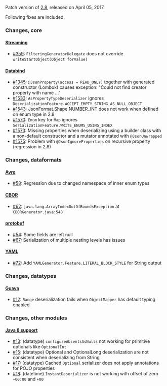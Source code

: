 Patch version of [2.8](Jackson-Release-2.8), released on April 05, 2017.

Following fixes are included.

### Changes, core

#### [Streaming](../../jackson-core)

* [#359](../../jackson-core/issues/359): `FilteringGeneratorDelegate` does not override `writeStartObject(Object forValue)`

#### [Databind](../../jackson-databind)

* [#1345](../../jackson-databind/issues/1345]): `@JsonProperty(access = READ_ONLY)` together with generated constructor (Lombok) causes exception: "Could not find creator property with name ..."
* [#1533](../../jackson-databind/issues/1533): `AsPropertyTypeDeserializer` ignores `DeserializationFeature.ACCEPT_EMPTY_STRING_AS_NULL_OBJECT`
* [#1543](../../jackson-databind/issues/1543): JsonFormat.Shape.NUMBER_INT does not work when defined on enum type in 2.8
* [#1570](../../jackson-databind/issues/1570): `Enum` key for `Map` ignores `SerializationFeature.WRITE_ENUMS_USING_INDEX`
* [#1573](../../jackson-databind/issues/1573): Missing properties when deserializing using a builder class with a non-default constructor and a mutator annotated with `@JsonUnwrapped`
* [#1575](../../jackson-databind/issues/1575): Problem with `@JsonIgnoreProperties` on recursive property (regression in 2.8)

### Changes, dataformats

#### [Avro](../../jackson-dataformats-binary/)

* [#58](../../jackson-dataformats-binary/issues/58): Regression due to changed namespace of inner enum types

#### [CBOR](../../jackson-dataformats-binary/)

* [#62](../../jackson-dataformats-binary/issues/62): `java.lang.ArrayIndexOutOfBoundsException` at `CBORGenerator.java:548`

#### [protobuf](../../jackson-dataformats-binary/)

* [#54](../../jackson-dataformats-binary/issues/54): Some fields are left null
* [#67](../../jackson-dataformats-binary/issues/67): Serialization of multiple nesting levels has issues

#### [YAML](../../jackson-dataformat-yaml)

* [#72](../../jackson-dataformat-yaml/issues/72): Add `YAMLGenerator.Feature.LITERAL_BLOCK_STYLE` for String output

### Changes, datatypes

#### [Guava](../../jackson-datatypes-collections)

* [#12](../../jackson-datatypes-collection/issues/12): `Range` deserialization fails when `ObjectMapper` has default typing enabled

### Changes, other modules

#### [Java 8 support](../../jackson-modules-java8)

* [#13](../../jackson-modules-java8/issues/13): (datatype) `configureAbsentsAsNulls` not working for primitive optionals like `OptionalInt`
* [#15](../../jackson-modules-java8/issues/15): (datatype) Optional<Long> and OptionalLong deserialization are not consistent when deserializing from String
* [#17](../../jackson-modules-java8/issues/17): (datatype) Cached `Optional` serializer does not apply annotations for POJO properties
* [#18](../../jackson-modules-java8/issues/18): (datetime) `InstantDeserializer` is not working with offset of zero `+00:00` and `+00`
